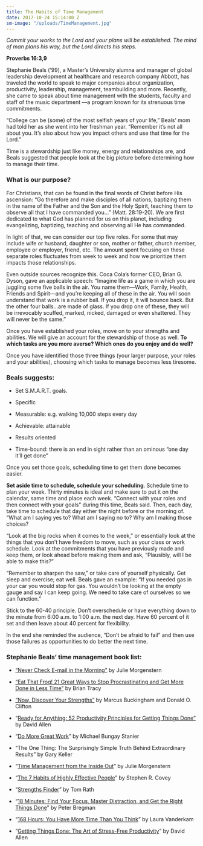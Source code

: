 ```yaml
---
title: The Habits of Time Management
date: 2017-10-24 15:14:00 Z
sm-image: "/uploads/TimeManagement.jpg"
---
```


*Commit your works to the Lord and your plans will be established.
The mind of man plans his way, but the Lord directs his steps.*

**Proverbs 16:3,9**

Stephanie Beals (’99), a Master’s University alumna and manager of global leadership development at healthcare and research company Abbott, has traveled the world to speak to major companies about organization, productivity, leadership, management, teambuilding and more. Recently, she came to speak about time management with the students, faculty and staff of the music department —a program known for its strenuous time commitments.

“College can be (some) of the most selfish years of your life,” Beals’ mom had told her as she went into her freshman year. “Remember it’s not all about you. It’s also about how you impact others and use that time for the Lord.”

Time is a stewardship just like money, energy and relationships are, and Beals suggested that people look at the big picture before determining how to manage their time.

### What is our purpose?

For Christians, that can be found in the final words of Christ before His ascension: “Go therefore and make disciples of all nations, baptizing them in the name of the Father and the Son and the Holy Spirit, teaching them to observe all that I have commanded you…” (Matt. 28:19-20). We are first dedicated to what God has planned for us on this planet, including evangelizing, baptizing, teaching and observing all He has commanded.

In light of that, we can consider our top five roles. For some that may include wife or husband, daughter or son, mother or father, church member, employee or employer, friend, etc. The amount spent focusing on these separate roles fluctuates from week to week and how we prioritize them impacts those relationships.

Even outside sources recognize this. Coca Cola’s former CEO, Brian G. Dyson, gave an applicable speech: “Imagine life as a game in which you are juggling some five balls in the air. You name them—Work, Family, Health, Friends and Spirit—and you’re keeping all of these in the air. You will soon understand that work is a rubber ball. If you drop it, it will bounce back. But the other four balls…are made of glass. If you drop one of these, they will be irrevocably scuffed, marked, nicked, damaged or even shattered. They will never be the same.”

Once you have established your roles, move on to your strengths and abilities. We will give an account for the stewardship of those as well. **To which tasks are you more averse? Which ones do you enjoy and do well?**

Once you have identified those three things (your larger purpose, your roles and your abilities), choosing which tasks to manage becomes less tiresome.

### Beals suggests:

* Set S.M.A.R.T. goals.

* Specific

* Measurable: e.g. walking 10,000 steps every day

* Achievable: attainable

* Results oriented

* Time-bound: there is an end in sight rather than an ominous “one day it’ll get done”

Once you set those goals, scheduling time to get them done becomes easier.

**Set aside time to schedule, schedule your scheduling**.
Schedule time to plan your week. Thirty minutes is ideal and make sure to put it on the calendar, same time and place each week. “Connect with your roles and then connect with your goals” during this time, Beals said. Then, each day, take time to schedule that day either the night before or the morning of. “What am I saying yes to? What am I saying no to? Why am I making those choices?

“Look at the big rocks when it comes to the week,” or essentially look at the things that you don’t have freedom to move, such as your class or work schedule. Look at the commitments that you have previously made and keep them, or look ahead before making them and ask, “Plausibly, will I be able to make this?”

“Remember to sharpen the saw,” or take care of yourself physically. Get sleep and exercise; eat well. Beals gave an example: “If you needed gas in your car you would stop for gas. You wouldn’t be looking at the empty gauge and say I can keep going. We need to take care of ourselves so we can function.”

Stick to the 60-40 principle. Don’t overschedule or have everything down to the minute from 6:00 a.m. to 1:00 a.m. the next day. Have 60 percent of it set and then leave about 40 percent for flexibility.

In the end she reminded the audience, “Don’t be afraid to fail” and then use those failures as opportunities to do better the next time.

### Stephanie Beals’ time management book list:

* [“Never Check E-mail in the Morning”](https://www.amazon.com/Never-Check-Mail-Morning-Unexpected/dp/0743250885) by Julie Morgenstern

* [“Eat That Frog! 21 Great Ways to Stop Procrastinating and Get More Done in Less Time”](https://www.amazon.com/Eat-That-Frog-Second-Procrastinating/dp/0792754840) by Brian Tracy

* [“Now, Discover Your Strengths”](https://www.amazon.com/Discover-Your-Strengths-Marcus-Buckingham/dp/0743201140) by Marcus Buckingham and Donald O. Clifton

* “[Ready for Anything: 52 Productivity Principles for Getting Things Done”](https://www.amazon.com/Ready-Anything-Productivity-Principles-Getting/dp/0143034545) by David Allen

* “[Do More Great Work](https://www.amazon.com/Do-More-Great-Work-Busywork/dp/0761156445)” by Michael Bungay Stanier

* “The One Thing: The Surprisingly Simple Truth Behind Extraordinary Results” by Gary Keller

* “[Time Management from the Inside Out](https://www.amazon.com/Time-Management-Inside-Out-Second/dp/0805075909/ref=sr_1_1?s=books&ie=UTF8&qid=1508858561&sr=1-1&keywords=Time\+Management\+from\+the\+Inside\+Out)” by Julie Morgenstern

* “[The 7 Habits of Highly Effective People](https://www.amazon.com/Habits-Highly-Effective-People-Powerful/dp/1451639619/ref=sr_1_1?s=books&ie=UTF8&qid=1508858580&sr=1-1&keywords=The\+7\+Habits\+of\+Highly\+Effective\+People)” by Stephen R. Covey

* “[Strengths Finder](https://www.amazon.com/StrengthsFinder-2-0-Tom-Rath/dp/159562015X/ref=sr_1_1?s=books&ie=UTF8&qid=1508858609&sr=1-1&keywords=Strengths\+Finder)” by Tom Rath

* “[18 Minutes: Find Your Focus, Master Distraction, and Get the Right Things Done](https://www.amazon.com/18-Minutes-Master-Distraction-Things/dp/0446583405/ref=sr_1_1?s=books&ie=UTF8&qid=1508858645&sr=1-1&keywords=18\+Minutes%3A\+Find\+Your\+Focus%2C\+Master\+Distraction%2C\+and\+Get\+the\+Right\+Things\+Done)” by Peter Bregman

* “[168 Hours: You Have More Time Than You Think](https://www.amazon.com/168-Hours-Have-More-Think/dp/159184410X/ref=sr_1_1?s=books&ie=UTF8&qid=1508858669&sr=1-1&keywords=168\+Hours%3A\+You\+Have\+More\+Time\+Than\+You\+Think)” by Laura Vanderkam

* “[Getting Things Done: The Art of Stress-Free Productivity](https://www.amazon.com/Getting-Things-Done-Stress-Free-Productivity/dp/0143126563/ref=sr_1_1?s=books&ie=UTF8&qid=1508858688&sr=1-1&keywords=Getting\+Things\+Done%3A\+The\+Art\+of\+Stress-Free\+Productivity)” by David Allen